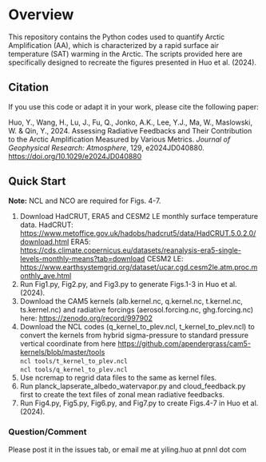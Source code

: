 # Overview

This repository contains the Python codes used to quantify Arctic Amplification (AA), which is characterized by a rapid surface air temperature (SAT) warming in the Arctic. The scripts provided here are specifically designed to recreate the figures presented in Huo et al. (2024).

## Citation
If you use this code or adapt it in your work, please cite the following paper:

Huo, Y., Wang, H., Lu, J., Fu, Q., Jonko, A.K., Lee, Y.J., Ma, W., Maslowski, W. & Qin, Y., 2024. Assessing Radiative Feedbacks and Their Contribution to the Arctic Amplification Measured by Various Metrics. *Journal of Geophysical Research: Atmosphere*, 129, e2024JD040880. https://doi.org/10.1029/e2024JD040880

## Quick Start
**Note:** NCL and NCO are required for Figs. 4-7.
1. Download HadCRUT, ERA5 and CESM2 LE monthly surface temperature data.
   HadCRUT: https://www.metoffice.gov.uk/hadobs/hadcrut5/data/HadCRUT.5.0.2.0/download.html
   ERA5: https://cds.climate.copernicus.eu/datasets/reanalysis-era5-single-levels-monthly-means?tab=download
   CESM2 LE: https://www.earthsystemgrid.org/dataset/ucar.cgd.cesm2le.atm.proc.monthly_ave.html
3. Run Fig1.py, Fig2.py, and Fig3.py to generate Figs.1-3 in Huo et al. (2024).
4. Download the CAM5 kernels (alb.kernel.nc, q.kernel.nc, t.kernel.nc, ts.kernel.nc) and radiative forcings (aerosol.forcing.nc, ghg.forcing.nc) here: https://zenodo.org/record/997902 
5. Download the NCL codes (q_kernel_to_plev.ncl, t_kernel_to_plev.ncl) to convert the kernels from hybrid sigma-pressure to standard pressure vertical coordinate from here https://github.com/apendergrass/cam5-kernels/blob/master/tools  
`ncl tools/t_kernel_to_plev.ncl`  
`ncl tools/q_kernel_to_plev.ncl`
6. Use ncremap to regrid data files to the same as kernel files. 
7. Run planck_lapserate_albedo_watervapor.py and cloud_feedback.py first to create the text files of zonal mean radiative feedbacks.
8. Run Fig4.py, Fig5.py, Fig6.py, and Fig7.py to create Figs.4-7 in Huo et al. (2024).

### Question/Comment
Please post it in the issues tab, or email me at yiling.huo at pnnl dot com
